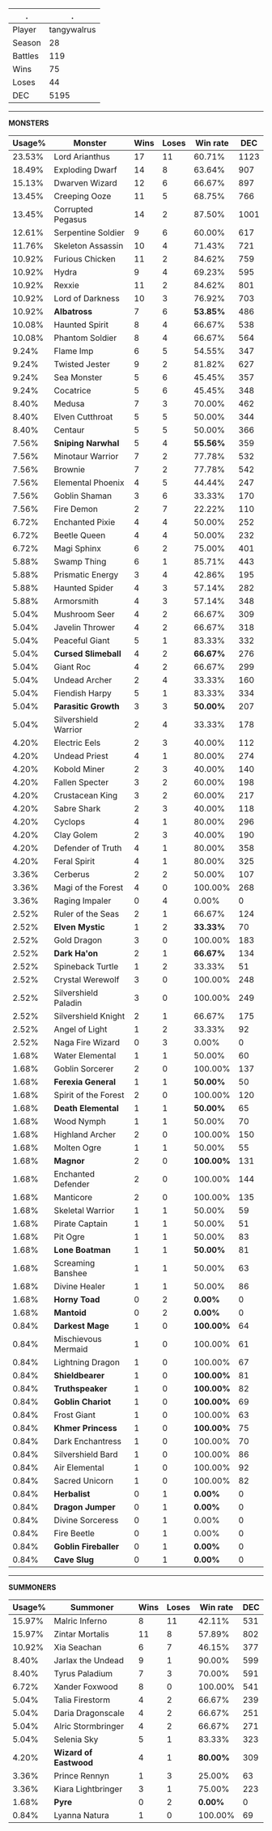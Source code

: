.|.
|-|-
Player|tangywalrus
Season|28
Battles|119
Wins|75
Loses|44
DEC|5195

---
**MONSTERS**

Usage%|Monster|Wins|Loses|Win rate|DEC|
-|-|-|-|-|-|
23.53%|Lord Arianthus|17|11|60.71%|1123|
18.49%|Exploding Dwarf|14|8|63.64%|907|
15.13%|Dwarven Wizard|12|6|66.67%|897|
13.45%|Creeping Ooze|11|5|68.75%|766|
13.45%|Corrupted Pegasus|14|2|87.50%|1001|
12.61%|Serpentine Soldier|9|6|60.00%|617|
11.76%|Skeleton Assassin|10|4|71.43%|721|
10.92%|Furious Chicken|11|2|84.62%|759|
10.92%|Hydra|9|4|69.23%|595|
10.92%|Rexxie|11|2|84.62%|801|
10.92%|Lord of Darkness|10|3|76.92%|703|
10.92%|**Albatross**|7|6|**53.85%**|486|
10.08%|Haunted Spirit|8|4|66.67%|538|
10.08%|Phantom Soldier|8|4|66.67%|564|
9.24%|Flame Imp|6|5|54.55%|347|
9.24%|Twisted Jester|9|2|81.82%|627|
9.24%|Sea Monster|5|6|45.45%|357|
9.24%|Cocatrice|5|6|45.45%|348|
8.40%|Medusa|7|3|70.00%|462|
8.40%|Elven Cutthroat|5|5|50.00%|344|
8.40%|Centaur|5|5|50.00%|366|
7.56%|**Sniping Narwhal**|5|4|**55.56%**|359|
7.56%|Minotaur Warrior|7|2|77.78%|532|
7.56%|Brownie|7|2|77.78%|542|
7.56%|Elemental Phoenix|4|5|44.44%|247|
7.56%|Goblin Shaman|3|6|33.33%|170|
7.56%|Fire Demon|2|7|22.22%|110|
6.72%|Enchanted Pixie|4|4|50.00%|252|
6.72%|Beetle Queen|4|4|50.00%|232|
6.72%|Magi Sphinx|6|2|75.00%|401|
5.88%|Swamp Thing|6|1|85.71%|443|
5.88%|Prismatic Energy|3|4|42.86%|195|
5.88%|Haunted Spider|4|3|57.14%|282|
5.88%|Armorsmith|4|3|57.14%|348|
5.04%|Mushroom Seer|4|2|66.67%|309|
5.04%|Javelin Thrower|4|2|66.67%|318|
5.04%|Peaceful Giant|5|1|83.33%|332|
5.04%|**Cursed Slimeball**|4|2|**66.67%**|276|
5.04%|Giant Roc|4|2|66.67%|299|
5.04%|Undead Archer|2|4|33.33%|160|
5.04%|Fiendish Harpy|5|1|83.33%|334|
5.04%|**Parasitic Growth**|3|3|**50.00%**|207|
5.04%|Silvershield Warrior|2|4|33.33%|178|
4.20%|Electric Eels|2|3|40.00%|112|
4.20%|Undead Priest|4|1|80.00%|274|
4.20%|Kobold Miner|2|3|40.00%|140|
4.20%|Fallen Specter|3|2|60.00%|198|
4.20%|Crustacean King|3|2|60.00%|217|
4.20%|Sabre Shark|2|3|40.00%|118|
4.20%|Cyclops|4|1|80.00%|296|
4.20%|Clay Golem|2|3|40.00%|190|
4.20%|Defender of Truth|4|1|80.00%|358|
4.20%|Feral Spirit|4|1|80.00%|325|
3.36%|Cerberus|2|2|50.00%|107|
3.36%|Magi of the Forest|4|0|100.00%|268|
3.36%|Raging Impaler|0|4|0.00%|0|
2.52%|Ruler of the Seas|2|1|66.67%|124|
2.52%|**Elven Mystic**|1|2|**33.33%**|70|
2.52%|Gold Dragon|3|0|100.00%|183|
2.52%|**Dark Ha'on**|2|1|**66.67%**|134|
2.52%|Spineback Turtle|1|2|33.33%|51|
2.52%|Crystal Werewolf|3|0|100.00%|248|
2.52%|Silvershield Paladin|3|0|100.00%|249|
2.52%|Silvershield Knight|2|1|66.67%|175|
2.52%|Angel of Light|1|2|33.33%|92|
2.52%|Naga Fire Wizard|0|3|0.00%|0|
1.68%|Water Elemental|1|1|50.00%|60|
1.68%|Goblin Sorcerer|2|0|100.00%|137|
1.68%|**Ferexia General**|1|1|**50.00%**|50|
1.68%|Spirit of the Forest|2|0|100.00%|120|
1.68%|**Death Elemental**|1|1|**50.00%**|65|
1.68%|Wood Nymph|1|1|50.00%|70|
1.68%|Highland Archer|2|0|100.00%|150|
1.68%|Molten Ogre|1|1|50.00%|55|
1.68%|**Magnor**|2|0|**100.00%**|131|
1.68%|Enchanted Defender|2|0|100.00%|144|
1.68%|Manticore|2|0|100.00%|135|
1.68%|Skeletal Warrior|1|1|50.00%|59|
1.68%|Pirate Captain|1|1|50.00%|51|
1.68%|Pit Ogre|1|1|50.00%|83|
1.68%|**Lone Boatman**|1|1|**50.00%**|81|
1.68%|Screaming Banshee|1|1|50.00%|63|
1.68%|Divine Healer|1|1|50.00%|86|
1.68%|**Horny Toad**|0|2|**0.00%**|0|
1.68%|**Mantoid**|0|2|**0.00%**|0|
0.84%|**Darkest Mage**|1|0|**100.00%**|64|
0.84%|Mischievous Mermaid|1|0|100.00%|61|
0.84%|Lightning Dragon|1|0|100.00%|67|
0.84%|**Shieldbearer**|1|0|**100.00%**|81|
0.84%|**Truthspeaker**|1|0|**100.00%**|82|
0.84%|**Goblin Chariot**|1|0|**100.00%**|69|
0.84%|Frost Giant|1|0|100.00%|63|
0.84%|**Khmer Princess**|1|0|**100.00%**|75|
0.84%|Dark Enchantress|1|0|100.00%|70|
0.84%|Silvershield Bard|1|0|100.00%|86|
0.84%|Air Elemental|1|0|100.00%|92|
0.84%|Sacred Unicorn|1|0|100.00%|82|
0.84%|**Herbalist**|0|1|**0.00%**|0|
0.84%|**Dragon Jumper**|0|1|**0.00%**|0|
0.84%|Divine Sorceress|0|1|0.00%|0|
0.84%|Fire Beetle|0|1|0.00%|0|
0.84%|**Goblin Fireballer**|0|1|**0.00%**|0|
0.84%|**Cave Slug**|0|1|**0.00%**|0|

---
**SUMMONERS**

Usage%|Summoner|Wins|Loses|Win rate|DEC|
-|-|-|-|-|-|
15.97%|Malric Inferno|8|11|42.11%|531|
15.97%|Zintar Mortalis|11|8|57.89%|802|
10.92%|Xia Seachan|6|7|46.15%|377|
8.40%|Jarlax the Undead|9|1|90.00%|599|
8.40%|Tyrus Paladium|7|3|70.00%|591|
6.72%|Xander Foxwood|8|0|100.00%|541|
5.04%|Talia Firestorm|4|2|66.67%|239|
5.04%|Daria Dragonscale|4|2|66.67%|251|
5.04%|Alric Stormbringer|4|2|66.67%|271|
5.04%|Selenia Sky|5|1|83.33%|323|
4.20%|**Wizard of Eastwood**|4|1|**80.00%**|309|
3.36%|Prince Rennyn|1|3|25.00%|63|
3.36%|Kiara Lightbringer|3|1|75.00%|223|
1.68%|**Pyre**|0|2|**0.00%**|0|
0.84%|Lyanna Natura|1|0|100.00%|69|

